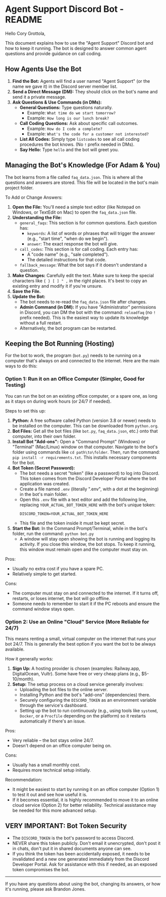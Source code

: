 # Agent Support Discord Bot - README

Hello Cory Grottola,

This document explains how to use the "Agent Support" Discord bot and how to keep it running. The bot is designed to answer common agent questions and provide guidance on call coding.

## How Agents Use the Bot

1.  **Find the Bot:** Agents will find a user named "Agent Support" (or the name we gave it) in the Discord server member list.
2.  **Send a Direct Message (DM):** They should click on the bot's name and send it a private message.
3.  **Ask Questions & Use Commands (in DMs):**
    -   **General Questions:** Type questions naturally.
        -   Example: `What time do we start tomorrow?`
        -   Example: `How long is our lunch break?`
    -   **Call Coding Questions:** Ask about specific call outcomes.
        -   Example: `How do I code a complete?`
        -   Example: `What's the code for a customer not interested?`
    -   **List All Codes:** Simply type `listcodes` to see all call coding procedures the bot knows. (No `!` prefix needed in DMs).
    -   **Say Hello:** Type `hello` and the bot will greet you.

## Managing the Bot's Knowledge (For Adam & You)

The bot learns from a file called `faq_data.json`. This is where all the questions and answers are stored. This file will be located in the bot's main project folder.

To Add or Change Answers:

1.  **Open the File:** You'll need a simple text editor (like Notepad on Windows, or TextEdit on Mac) to open the `faq_data.json` file.
2.  **Understanding the File:**
    -   `general_faqs`: This section is for common questions. Each question has:
        -   `keywords`: A list of words or phrases that will trigger the answer (e.g., "start time", "when do we begin").
        -   `answer`: The exact response the bot will give.
    -   `call_codes`: This section is for call coding. Each entry has:
        -   A "code name" (e.g., "sale completed").
        -   The detailed instructions for that code.
    -   `fallback_message`: What the bot says if it doesn't understand a question.
3.  **Make Changes:** Carefully edit the text. Make sure to keep the special characters like `{ } [ ] " ,` in the right places. It's best to copy an existing entry and modify it if you're unsure.
4.  **Save the File.**
5.  **Update the Bot:**
    -   The bot needs to re-read the `faq_data.json` file after changes.
    -   **Admin Command (in DM):** If you have "Administrator" permissions in Discord, you can DM the bot with the command: `reloadfaq` (no `!` prefix needed). This is the easiest way to update its knowledge without a full restart.
    -   Alternatively, the bot program can be restarted.

## Keeping the Bot Running (Hosting)

For the bot to work, the program (`bot.py`) needs to be running on a computer that's always on and connected to the internet. Here are the main ways to do this:

### Option 1: Run it on an Office Computer (Simpler, Good for Testing)

You can run the bot on an existing office computer, or a spare one, as long as it stays on during work hours (or 24/7 if needed).

Steps to set this up:

1.  **Python:** A free software called Python (version 3.8 or newer) needs to be installed on the computer. This can be downloaded from `python.org`.
2.  **Bot Files:** Get all the bot files (like `bot.py`, `faq_data.json`, etc.) onto that computer, into their own folder.
3.  **Install Bot "Add-ons":** Open a "Command Prompt" (Windows) or "Terminal" (Mac/Linux) window on that computer. Navigate to the bot's folder using commands like `cd path\to\folder`. Then, run the command: `pip install -r requirements.txt`. This installs necessary components for the bot.
4.  **Bot Token (Secret Password):**
    -   The bot needs a secret "token" (like a password) to log into Discord. This token comes from the Discord Developer Portal where the bot application was created.
    -   Create a file named `.env` (literally ".env", with a dot at the beginning) in the bot's main folder.
    -   Open this `.env` file with a text editor and add the following line, replacing `YOUR_ACTUAL_BOT_TOKEN_HERE` with the bot's unique token:
        ```
        DISCORD_TOKEN=YOUR_ACTUAL_BOT_TOKEN_HERE
        ```
    -   This file and the token inside it must be kept secret.
5.  **Start the Bot:** In the Command Prompt/Terminal, while in the bot's folder, run the command: `python bot.py`
    -   A window will stay open showing the bot is running and logging its activity. If you close this window, the bot stops. To keep it running, this window must remain open and the computer must stay on.

Pros:
-   Usually no extra cost if you have a spare PC.
-   Relatively simple to get started.

Cons:
-   The computer must stay on and connected to the internet. If it turns off, restarts, or loses internet, the bot will go offline.
-   Someone needs to remember to start it if the PC reboots and ensure the command window stays open.

### Option 2: Use an Online "Cloud" Service (More Reliable for 24/7)

This means renting a small, virtual computer on the internet that runs your bot 24/7. This is generally the best option if you want the bot to be always available.

How it generally works:

1.  **Sign Up:** A hosting provider is chosen (examples: Railway.app, DigitalOcean, Vultr). Some have free or very cheap plans (e.g., $5-10/month).
2.  **Setup:** The setup process on a cloud service generally involves:
    -   Uploading the bot files to the online server.
    -   Installing Python and the bot's "add-ons" (dependencies) there.
    -   Securely configuring the `DISCORD_TOKEN` as an environment variable through the service's dashboard.
    -   Setting up the bot to run continuously (e.g., using tools like `systemd`, `Docker`, or a `Procfile` depending on the platform) so it restarts automatically if there's an issue.

Pros:
-   Very reliable – the bot stays online 24/7.
-   Doesn't depend on an office computer being on.

Cons:
-   Usually has a small monthly cost.
-   Requires more technical setup initially.

Recommendation:
-   It might be easiest to start by running it on an office computer (Option 1) to test it out and see how useful it is.
-   If it becomes essential, it is highly recommended to move it to an online cloud service (Option 2) for better reliability. Technical assistance may be needed for this more advanced setup.

## VERY IMPORTANT: Bot Token Security

-   The `DISCORD_TOKEN` is the bot's password to access Discord.
-   NEVER share this token publicly. Don't email it unencrypted, don't post it in chats, don't put it in shared documents anyone can see.
-   If you think the token has been accidentally exposed, it needs to be invalidated and a new one generated immediately from the Discord Developer Portal. Ask for assistance with this if needed, as an exposed token compromises the bot.

---

If you have any questions about using the bot, changing its answers, or how it's running, please ask Brandon Jones.